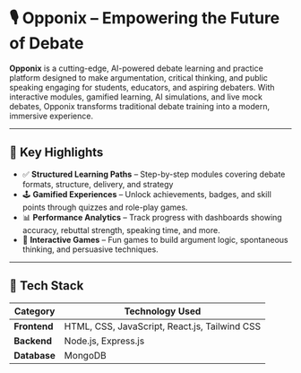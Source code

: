 # 🎙️ Opponix – Empowering the Future of Debate

**Opponix** is a cutting-edge, AI-powered debate learning and practice platform designed to make argumentation, critical thinking, and public speaking engaging for students, educators, and aspiring debaters. With interactive modules, gamified learning, AI simulations, and live mock debates, Opponix transforms traditional debate training into a modern, immersive experience.

---

## 🌟 Key Highlights

- ✅ **Structured Learning Paths** – Step-by-step modules covering debate formats, structure, delivery, and strategy
- 🕹️ **Gamified Experiences** – Unlock achievements, badges, and skill points through quizzes and role-play games.
- 📊 **Performance Analytics** – Track progress with dashboards showing accuracy, rebuttal strength, speaking time, and more.
- 🧩 **Interactive Games** – Fun games to build argument logic, spontaneous thinking, and persuasive techniques.

---

## 🚀 Tech Stack

| Category     | Technology Used                            |
|--------------|---------------------------------------------|
| **Frontend** | HTML, CSS, JavaScript, React.js, Tailwind CSS |
| **Backend**  | Node.js, Express.js |
| **Database** | MongoDB                         |

